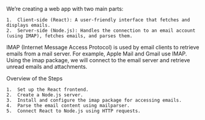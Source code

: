 We’re creating a web app with two main parts:

    1.	Client-side (React): A user-friendly interface that fetches and displays emails.
    2.	Server-side (Node.js): Handles the connection to an email account (using IMAP), fetches emails, and parses them.

IMAP (Internet Message Access Protocol) is used by email clients to retrieve emails from a mail server. For example, Apple Mail and Gmail use IMAP. Using the imap package, we will connect to the email server and retrieve unread emails and attachments.

Overview of the Steps

    1.	Set up the React frontend.
    2.	Create a Node.js server.
    3.	Install and configure the imap package for accessing emails.
    4.	Parse the email content using mailparser.
    5.	Connect React to Node.js using HTTP requests.
